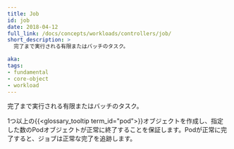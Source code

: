 ```yaml
---
title: Job
id: job
date: 2018-04-12
full_link: /docs/concepts/workloads/controllers/job/
short_description: >
  完了まで実行される有限またはバッチのタスク。

aka: 
tags:
- fundamental
- core-object
- workload
---
```

完了まで実行される有限またはバッチのタスク。

<!--more--> 

1つ以上の{{<glossary_tooltip term_id="pod">}}オブジェクトを作成し、指定した数のPodオブジェクトが正常に終了することを保証します。Podが正常に完了すると、ジョブは正常な完了を追跡します。
